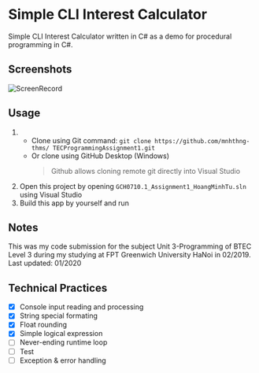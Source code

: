 # Simple CLI Interest Calculator

Simple CLI Interest Calculator written in C# as a demo for procedural programming in C#.

## Screenshots

![ScreenRecord](https://raw.githubusercontent.com/mnhthng-thms/BTECProgrammingAssignment1/master/Screenshots.gif)

## Usage

1. - Clone using Git command: `git clone https://github.com/mnhthng-thms/ TECProgrammingAssignment1.git`
   - Or clone using GitHub Desktop (Windows)
     > Github allows cloning remote git directly into Visual Studio
2. Open this project by opening `GCH0710.1_Assignment1_HoangMinhTu.sln` using Visual Studio
3. Build this app by yourself and run

## Notes

This was my code submission for the subject Unit 3-Programming of BTEC Level 3 during my studying at FPT Greenwich University HaNoi in 02/2019.
Last updated: 01/2020

## Technical Practices

- [x] Console input reading and processing
- [x] String special formating
- [x] Float rounding
- [x] Simple logical expression
- [ ] Never-ending runtime loop
- [ ] Test
- [ ] Exception & error handling
